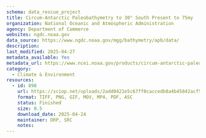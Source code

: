 ```yaml
---
schema: data_rescue_project 
title: Circum-Antarctic Paleobathymetry to 30° South Present to 75my
organization: National Oceanic and Atmospheric Administration
agency: Department of Commerce
websites: ngdc.noaa.gov
data_source: https://www.ngdc.noaa.gov/mgg/bathymetry/apb/data/
description: 
last_modified: 2025-04-27
metadata_available: Yes
metadata_url: https://www.ncei.noaa.gov/products/circum-antarctic-paleobathymetry
category:
  - Climate & Environment 
resources:
  - id: 898
    url: https://sciop.net/uploads/2add0421e5c67ff0caccedb8a4b45842acf5cc51
    format: TIFF, PNG, GIF, MOV, MP4, PDF, ASC
    status: Finished
    size: 0.5
    download_date: 2025-04-24
    maintainer: DRP, SRC
    notes: 
---
```

